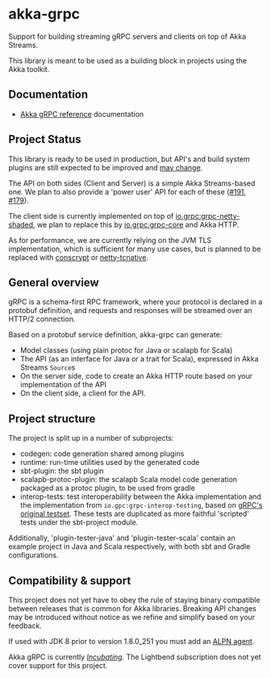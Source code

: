 # akka-grpc

Support for building streaming gRPC servers and clients on top
of Akka Streams.

This library is meant to be used as a building block in projects using the Akka
toolkit.

## Documentation

- [Akka gRPC reference](https://doc.akka.io/docs/akka-grpc/current/) documentation 

## Project Status

This library is ready to be used in production, but API's and build system plugins are still expected to be improved and [may change](https://doc.akka.io/docs/akka/current/common/may-change.html).

The API on both sides (Client and Server) is a simple Akka Streams-based one.
We plan to also provide a 'power user' API for each of these ([#191](https://github.com/akka/akka-grpc/issues/191), [#179](https://github.com/akka/akka-grpc/issues/179)).

The client side is
currently implemented on top of [io.grpc:grpc-netty-shaded](https://mvnrepository.com/artifact/io.grpc/grpc-netty-shaded),
we plan to replace this by [io.grpc:grpc-core](https://mvnrepository.com/artifact/io.grpc/grpc-core) and Akka HTTP.

As for performance, we are currently relying on the JVM TLS implementation,
which is sufficient for many use cases, but is planned to be replaced with
[conscrypt](https://github.com/google/conscrypt) or [netty-tcnative](https://netty.io/wiki/forked-tomcat-native.html).

## General overview

gRPC is a schema-first RPC framework, where your protocol is declared in a
protobuf definition, and requests and responses will be streamed over an HTTP/2
connection.

Based on a protobuf service definition, akka-grpc can generate:

* Model classes (using plain protoc for Java or scalapb for Scala)
* The API (as an interface for Java or a trait for Scala), expressed in Akka Streams `Source`s
* On the server side, code to create an Akka HTTP route based on your implementation of the API
* On the client side, a client for the API.

## Project structure

The project is split up in a number of subprojects:

* codegen: code generation shared among plugins
* runtime: run-time utilities used by the generated code
* sbt-plugin: the sbt plugin
* scalapb-protoc-plugin: the scalapb Scala model code generation packaged as a protoc plugin, to be used from gradle
* interop-tests: test interoperability between the Akka implementation and the implementation from `io.gpc:grpc-interop-testing`, based on [gRPC's original testset](https://github.com/grpc/grpc/blob/master/doc/interop-test-descriptions.md). These tests are duplicated as more faithful 'scripted' tests under the sbt-project module.

Additionally, 'plugin-tester-java' and 'plugin-tester-scala' contain an example
project in Java and Scala respectively, with both sbt and Gradle configurations.

## Compatibility & support

This project does not yet have to obey the rule of staying binary compatible between releases that is common for Akka libraries. Breaking API changes may be introduced without notice as we refine and simplify based on your feedback.

If used with JDK 8 prior to version 1.8.0_251 you must add an [ALPN agent](https://doc.akka.io/docs/akka-http/10.0/server-side/http2.html#application-layer-protocol-negotiation-alpn-).

Akka gRPC is currently *[Incubating][]*. The Lightbend subscription does not yet cover support for this project.

[Incubating]: https://developer.lightbend.com/docs/lightbend-platform/introduction/getting-help/support-terminology.html#incubating
